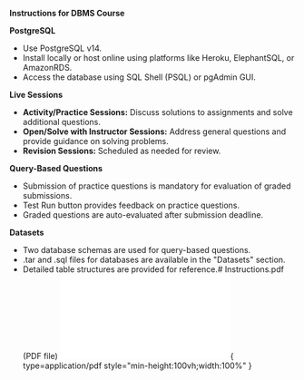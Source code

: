 **Instructions for DBMS Course**

**PostgreSQL**

- Use PostgreSQL v14.
- Install locally or host online using platforms like Heroku, ElephantSQL, or AmazonRDS.
- Access the database using SQL Shell (PSQL) or pgAdmin GUI.

**Live Sessions**

- **Activity/Practice Sessions:** Discuss solutions to assignments and solve additional questions.
- **Open/Solve with Instructor Sessions:** Address general questions and provide guidance on solving problems.
- **Revision Sessions:** Scheduled as needed for review.

**Query-Based Questions**

- Submission of practice questions is mandatory for evaluation of graded submissions.
- Test Run button provides feedback on practice questions.
- Graded questions are auto-evaluated after submission deadline.

**Datasets**

- Two database schemas are used for query-based questions.
- .tar and .sql files for databases are available in the "Datasets" section.
- Detailed table structures are provided for reference.# Instructions.pdf (PDF file)
  ![Alt text](./Instructions.pdf){ type=application/pdf style="min-height:100vh;width:100%" }
